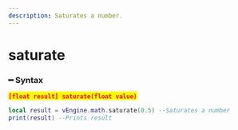 ```yaml
---
description: Saturates a number.
---
```


# saturate

### ━ Syntax

<mark style="color:red;">**`[float result] saturate(float value)`**</mark>

```lua
local result = vEngine.math.saturate(0.5) --Saturates a number
print(result) --Prints result
```
